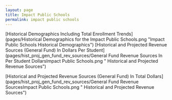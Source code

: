 ```yaml
---
layout: page
title: Impact Public Schools
permalink: impact public schools
---
```



[Historical Demographics Including Total Enrollment Trends](pages/Historical Demographics for the Impact Public Schools.png "Impact Public Schools Historical Demographics")
[Historical and Projected Revenue Sources (General Fund) In Dollars Per Student](pages/hist_proj_gen_fund_rev_sources/General Fund Revenue Sources In Per Student DollarsImpact Public Schools.png " Historical and Projected Revenue Sources")

[Historical and Projected Revenue Sources (General Fund) In Total Dollars](pages/hist_proj_gen_fund_rev_sources/General Fund Revenue SourcesImpact Public Schools.png " Historical and Projected Revenue Sources")

